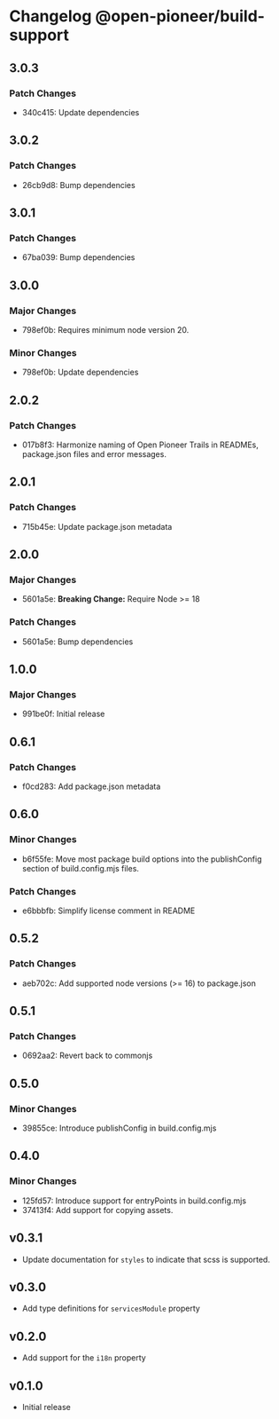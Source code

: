 # Changelog @open-pioneer/build-support

## 3.0.3

### Patch Changes

- 340c415: Update dependencies

## 3.0.2

### Patch Changes

- 26cb9d8: Bump dependencies

## 3.0.1

### Patch Changes

- 67ba039: Bump dependencies

## 3.0.0

### Major Changes

- 798ef0b: Requires minimum node version 20.

### Minor Changes

- 798ef0b: Update dependencies

## 2.0.2

### Patch Changes

- 017b8f3: Harmonize naming of Open Pioneer Trails in READMEs, package.json files and error messages.

## 2.0.1

### Patch Changes

- 715b45e: Update package.json metadata

## 2.0.0

### Major Changes

- 5601a5e: **Breaking Change:** Require Node >= 18

### Patch Changes

- 5601a5e: Bump dependencies

## 1.0.0

### Major Changes

- 991be0f: Initial release

## 0.6.1

### Patch Changes

- f0cd283: Add package.json metadata

## 0.6.0

### Minor Changes

- b6f55fe: Move most package build options into the publishConfig section of build.config.mjs files.

### Patch Changes

- e6bbbfb: Simplify license comment in README

## 0.5.2

### Patch Changes

- aeb702c: Add supported node versions (>= 16) to package.json

## 0.5.1

### Patch Changes

- 0692aa2: Revert back to commonjs

## 0.5.0

### Minor Changes

- 39855ce: Introduce publishConfig in build.config.mjs

## 0.4.0

### Minor Changes

- 125fd57: Introduce support for entryPoints in build.config.mjs
- 37413f4: Add support for copying assets.

## v0.3.1

- Update documentation for `styles` to indicate that scss is supported.

## v0.3.0

- Add type definitions for `servicesModule` property

## v0.2.0

- Add support for the `i18n` property

## v0.1.0

- Initial release
